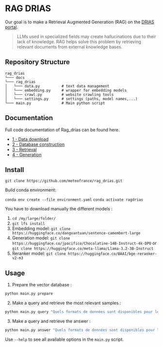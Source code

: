 # RAG DRIAS

Our goal is to make a Retrieval Augmented Generation (RAG) on the [DRIAS portal](https://www.drias-climat.fr/).

>LLMs used in specialized fields may create hallucinations due to their lack of knowledge. RAG helps solve this problem by retrieving relevant documents from external knowledge bases.

## Repository Structure
```
rag_drias
└─── docs
└─── rag_drias
│   └─── data.py          # text data management
│   └─── embedding.py     # wrapper for embedding models
│   └─── crawl.py         # website crawling tools
│   └─── settings.py      # settings (paths, model names,...)
└─── main.py              # Main python script
```
## Documentation

Full code documentation of Rag_drias can be found here.

- [1 - Data download](docs/1_download_data.md)
- [2 - Database construction](docs/2_database_construction.md)
- [3 - Retrieval](docs/3_retrieval.md)
- [4 - Generation](docs/4_generation.md)


## Install

```git clone https://github.com/meteofrance/rag_drias.git```

Build conda environment:

```conda env create --file environment.yaml```
```conda activate ragdrias```

You have to download manually the different models :

1. ```cd /my/large/folder/```
2. ```git lfs install```
3. Embedding model: ```git clone https://huggingface.co/dangvantuan/sentence-camembert-large```
4. Generation model: ```git clone https://huggingface.co/jpacifico/Chocolatine-14B-Instruct-4k-DPO``` or
```git clone https://huggingface.co/meta-llama/Llama-3.2-3B-Instruct```
5. Reranker model: ```git clone https://huggingface.co/BAAI/bge-reranker-v2-m3```

## Usage

1. Prepare the vector database :

```bash
python main.py prepare
```

2. Make a query and retrieve the most relevant samples :

```bash
python main.py query "Quels formats de données sont disponibles pour le téléchargement sur DRIAS ?"
```

3. Make a query and retrieve the answer :

```bash
python main.py answer "Quels formats de données sont disponibles pour le téléchargement sur DRIAS ?"
```

Use `--help` to see all available options in the `main.py` script.
